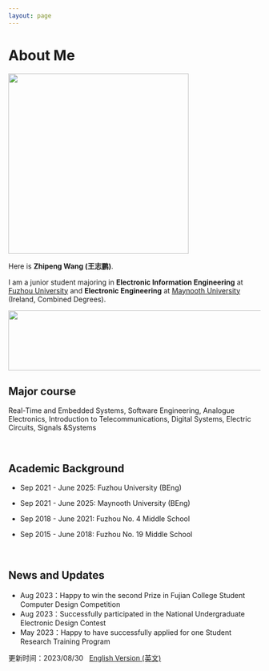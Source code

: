```yaml
---
layout: page
---
```



# About Me

<img src="https://wangzhipeng2002.github.io/zpth.jpg" class="floatpic" width="360" height="360">

Here is **Zhipeng Wang (王志鹏)**.

I am a junior student majoring in **Electronic Information Engineering** at [Fuzhou University](https://www.fzu.edu.cn/) and **Electronic Engineering** at [Maynooth University](https://www.maynoothuniversity.ie/) (Ireland, Combined Degrees). 

<img src="https://wangzhipeng2002.github.io/fzu.jpg" class="floatpic" width="600" height="120">

<br>

## Major course

Real-Time and Embedded Systems, Software Engineering, Analogue Electronics, Introduction to Telecommunications, Digital Systems, Electric Circuits, Signals &Systems

<br>

## Academic Background

- Sep 2021 - June 2025: Fuzhou University (BEng)
- Sep 2021 - June 2025: Maynooth University (BEng)
- Sep 2018 - June 2021: Fuzhou No. 4 Middle School 
- Sep 2015 - June 2018: Fuzhou No. 19 Middle School
  
  <br>

## News and Updates

- Aug 2023：Happy to win the second Prize in Fujian College Student Computer Design Competition
- Aug 2023：Successfully participated in the National Undergraduate Electronic Design Contest
- May 2023：Happy to have successfully applied for one Student Research Training Program

更新时间：2023/08/30 &nbsp;  [English Version (英文)](https://wangzhipeng2002.github.io/index/)

